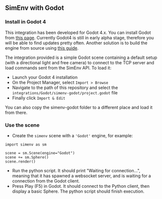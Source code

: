 ## SimEnv with Godot

### Install in Godot 4
This integration has been developed for Godot 4.x. You can install Godot from [this page](https://godotengine.org/article/dev-snapshot-godot-4-0-alpha-11).
Currently Godot4 is still in early alpha stage, therefore you will be able to find updates pretty often. Another solution is to build the engine from source using [this guide](https://docs.godotengine.org/en/latest/development/compiling/).

The integration provided is a simple Godot scene containing a default setup (with a directional light and free camera) to connect to the TCP server and load commands sent from the SimEnv API.
To load it:
- Launch your Godot 4 installation
- On the Project Manager, select `Import > Browse`
- Navigate to the path of this repository and select the `integrations/Godot/simenv-godot/project.godot` file
- Finally click `Import & Edit`

You can also copy the simenv-godot folder to a different place and load it from there.

### Use the scene
- Create the `simenv` scene with a `'Godot'` engine, for example:
```
import simenv as sm

scene = sm.Scene(engine="Godot")
scene += sm.Sphere()
scene.render()
```
- Run the python script. It should print "Waiting for connection...", meaning that it has spawned a websocket server, and is waiting for a connection from the Godot client.
- Press Play (F5) in Godot. It should connect to the Python client, then display a basic Sphere. The python script should finish execution.

